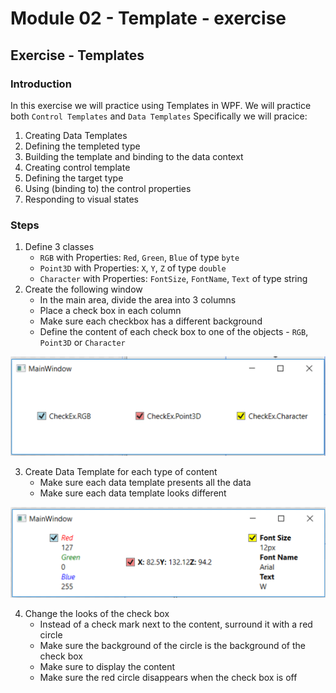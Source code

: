 # Module 02 - Template - exercise

## Exercise - Templates
### Introduction
In this exercise we will practice using Templates in WPF. We will practice both `Control Templates` and `Data Templates` Specifically we will pracice:
1. Creating Data Templates
2. Defining the templeted type
3. Building the template and binding to the data context
4. Creating control template
5. Defining the target type
6. Using (binding to) the control properties
7. Responding to visual states

### Steps
1. Define 3 classes
    * `RGB` with Properties: `Red`, `Green`, `Blue` of type `byte`
    * `Point3D` with Properties: `X`, `Y`, `Z` of type `double`
    * `Character` with Properties: `FontSize`, `FontName`, `Text` of type string
2. Create the following window
    * In the main area, divide the area into 3 columns
    * Place a check box in each column
    * Make sure each checkbox has a different background
    * Define the content of each check box to one of the objects - `RGB`, `Point3D` or `Character`

![Screenshot 1](./images/Screenshot-1.png)

3. Create Data Template for each type of content
    * Make sure each data template presents all the data
    * Make sure each data template looks different

![Screenshot 2](./images/Screenshot-2.png)

4. Change the looks of the check box
    * Instead of a check mark next to the content, surround it with a red circle
    * Make sure the background of the circle is the background of the check box
    * Make sure to display the content
    * Make sure the red circle disappears when the check box is off
